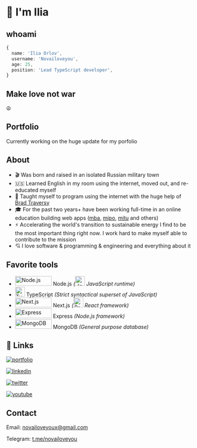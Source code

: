 [portfolio]: https://novailoveyou.com
[linkedin]: https://www.linkedin.com
[twitter]: https://twitter.com/novailoveyou
[youtube]: https://www.youtube.com/channel/UC2rI3sYpG6dH7acoTiQMXsQ
[mba]: https://moscow.mba
[mip]: https://mip.institute
[ipe]: https://ipo.msk.ru
[mipo]: https://mipo.msk.ru
[imo]: https://imo.msk.ru
[mitu]: https://mitu.institute
[brad]: https://github.com/bradtraversy
[telegram]: https://t.me/novailoveyou

# 👋 I'm Ilia

## whoami

```ts
{
  name: 'Ilia Orlov',
  username: 'Novailoveyou',
  age: 25,
  position: 'Lead TypeScript developer',
}
```

## Make love not war

☮️

## Portfolio

<!-- To view my portfolio [click here][portfolio] -->

Currently working on the huge update for my porfolio

## About

- 🎬 Was born and raised in an isolated Russian military town
- 🇺🇸 Learned English in my room using the internet, moved out, and re-educated myself
- 🐐 Taught myself to program using the internet with the huge help of [Brad Traversy][brad]
- 🎓 For the past two years+ have been working full-time in an online education building web apps ([mba][mba],
  [mipo][mipo], [mitu][mitu] and others)
- ⚡ Accelerating the world's transition to sustainable energy I find to be the most important thing right now. I work hard to make myself able to contribute to the mission
- 💘 I love software & programming & engineering and everything about it

## Favorite tools

- <img src='https://cdn.worldvectorlogo.com/logos/nodejs.svg' width='98px' height='26px' alt='Node.js' />
  Node.js <em>(<img src='https://cdn.worldvectorlogo.com/logos/logo-javascript.svg' width='26px' height='26px' alt='JavaScript' /> JavaScript runtime)</em>
- <img src='https://cdn.worldvectorlogo.com/logos/typescript-2.svg' width='26px' height='26px' alt='TypeScript' />
  TypeScript <em>(Strict syntactical superset of JavaScript)</em>
- <img src='https://cdn.worldvectorlogo.com/logos/nextjs-3.svg' width='98px' height='26px' alt='Next.js' />
  Next.js <em>(<img src='https://cdn.worldvectorlogo.com/logos/react-2.svg' width='26px' height='26px' alt='React.js' /> React framework)</em>
- <img src='https://cdn.worldvectorlogo.com/logos/express-109.svg' width='98px' height='26px' alt='Express' />
  Express <em>(Node.js framework)</em>
- <img src='https://cdn.worldvectorlogo.com/logos/mongodb-icon-1.svg' width='98px' height='26px' alt='MongoDB' />
  MongoDB <em>(General purpose database)</em>

## 🔗 Links

[![portfolio](https://img.shields.io/badge/my_portfolio-000?style=for-the-badge&logo=ko-fi&logoColor=white)][portfolio]

[![linkedin](https://img.shields.io/badge/linkedin-0A66C2?style=for-the-badge&logo=linkedin&logoColor=white)][linkedin]

[![twitter](https://img.shields.io/badge/twitter-1DA1F2?style=for-the-badge&logo=twitter&logoColor=white)][twitter]

[![youtube](https://img.shields.io/youtube/channel/views/UC2rI3sYpG6dH7acoTiQMXsQ?style=social)][youtube]

## Contact

Email: <novailoveyoux@gmail.com>

Telegram: [t.me/novailoveyou][telegram]
